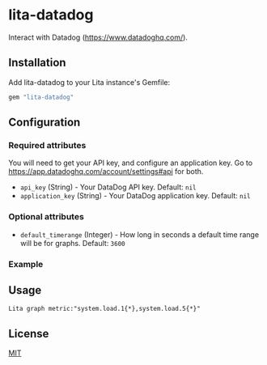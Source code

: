 # lita-datadog

Interact with Datadog (https://www.datadoghq.com/).

## Installation

Add lita-datadog to your Lita instance's Gemfile:

``` ruby
gem "lita-datadog"
```

## Configuration

### Required attributes

You will need to get your API key, and configure an application key.  Go to https://app.datadoghq.com/account/settings#api for both.

* `api_key` (String) - Your DataDog API key. Default: `nil`
* `application_key` (String) - Your DataDog application key.  Default: `nil`

### Optional attributes

* `default_timerange` (Integer) - How long in seconds a default time range will be for graphs.  Default: `3600`

### Example

## Usage

```
Lita graph metric:"system.load.1{*},system.load.5{*}"
```

## License

[MIT](http://opensource.org/licenses/MIT)
